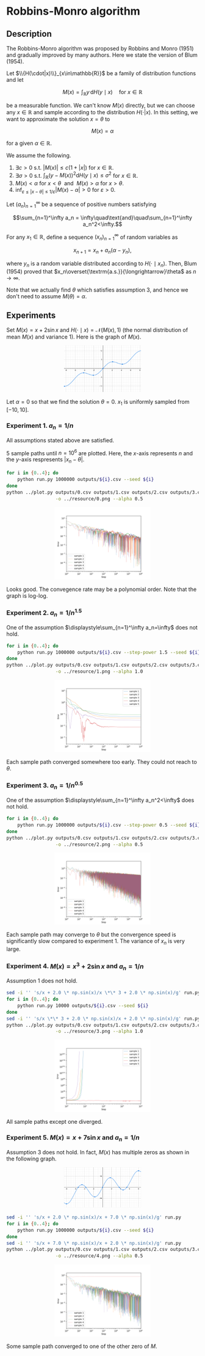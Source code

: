 # Robbins-Monro algorithm

## Description
The Robbins-Monro algorithm was proposed by Robbins and Monro (1951) and gradually improved by many authors. Here we state the version of Blum (1954).

Let $\\{H(\cdot|x)\\}_{x\in\mathbb{R}}$ be a family of distribution functions and let

```math
M(x) = \int_\mathbb{R}y\,\mathrm{d}H(y\mid x)\quad\text{for $x\in\mathbb{R}$}
```

be a measurable function. We can't know $M(x)$ directly, but we can choose any $x\in\mathbb{R}$ and sample according to the distribution $H(\cdot|x)$.
In this setting, we want to approximate the solution $x=\theta$ to

```math
M(x) = \alpha
```

for a given $\alpha\in\mathbb{R}$.

We assume the following.
1. $\exists c\gt 0$ s.t. $|M(x)|\le c(1+|x|)$ for $x\in\mathbb{R}$.
1. $\exists\sigma\gt 0$ s.t. $\displaystyle\int_\mathbb{R}(y-M(x))^2\mathrm{d}H(y\mid x)\le\sigma^2$ for $x\in\mathbb{R}$.
1. $M(x)\lt\alpha$ for $x\lt\theta$&nbsp;&nbsp;and&nbsp;&nbsp;$M(x)\gt\alpha$ for $x\gt\theta$.
1. $\displaystyle\inf_{\varepsilon\le|x-\theta|\le1/\varepsilon}|M(x)-\alpha|\gt 0$ for $\varepsilon>0$.

Let $(a_n)_{n=1}^\infty$ be a sequence of positive numbers satisfying

```math
\sum_{n=1}^\infty a_n = \infty\quad\text{and}\quad\sum_{n=1}^\infty a_n^2<\infty.
```

For any $x_1\in\mathbb{R}$, define a sequence $(x_n)_{n=1}^\infty$ of random variables as

```math
x_{n+1} = x_n + a_n(\alpha - y_n),
```

where $y_n$ is a random variable distributed according to $H(\cdot\mid x_n)$.
Then, Blum (1954) proved that $x_n\overset{\textrm{a.s.}}{\longrightarrow}\theta$ as $n\to\infty$.

Note that we actually find $\theta$ which satisfies assumption 3, and hence we don't need to assume $M(\theta)=\alpha$.

## Experiments
Set $M(x)=x+2\sin x$ and $H(\cdot\mid x)=\mathcal{N}(M(x),1)$ (the normal distribution of mean $M(x)$ and variance $1$). Here is the graph of $M(x)$.
<div align="center">
    <img src="../resource/M1.png" width="40%">
</div>

Let $\alpha=0$ so that we find the solution $\theta=0$. $x_1$ is uniformly sampled from $[-10,10]$.

### Experiment 1. $a_n=1/n$
All assumptions stated above are satisfied.

$5$ sample paths until $n=10^6$ are plotted. Here, the $x$-axis represents $n$ and the $y$-axis respresents $|x_n-\theta|$.
```bash
for i in {0..4}; do
    python run.py 1000000 outputs/${i}.csv --seed ${i}
done
python ../plot.py outputs/0.csv outputs/1.csv outputs/2.csv outputs/3.csv outputs/4.csv \
                  -o ../resource/0.png --alpha 0.5
```
<div align="center">
    <img src="../resource/0.png" width="50%">
</div>

Looks good. The convegence rate may be a polynomial order. Note that the graph is log-log.

### Experiment 2. $a_n=1/n^{1.5}$
One of the assumption $\displaystyle\sum_{n=1}^\infty a_n=\infty$ does not hold.

```bash
for i in {0..4}; do
    python run.py 1000000 outputs/${i}.csv --step-power 1.5 --seed ${i}
done
python ../plot.py outputs/0.csv outputs/1.csv outputs/2.csv outputs/3.csv outputs/4.csv \
                  -o ../resource/1.png --alpha 1.0
```
<div align="center">
    <img src="../resource/1.png" width="50%">
</div>

Each sample path converged somewhere too early. They could not reach to $\theta$.

### Experiment 3. $a_n=1/n^{0.5}$
One of the assumption $\displaystyle\sum_{n=1}^\infty a_n^2<\infty$ does not hold.

```bash
for i in {0..4}; do
    python run.py 1000000 outputs/${i}.csv --step-power 0.5 --seed ${i}
done
python ../plot.py outputs/0.csv outputs/1.csv outputs/2.csv outputs/3.csv outputs/4.csv \
                  -o ../resource/2.png --alpha 0.5
```
<div align="center">
    <img src="../resource/2.png" width="50%">
</div>

Each sample path may converge to $\theta$ but the convergence speed is significantly slow compared to experiment 1. The variance of $x_n$ is very large.

### Experiment 4. $M(x)=x^3+2\sin x$ and $a_n=1/n$
Assumption 1 does not hold.

```bash
sed -i '' 's/x + 2.0 \* np.sin(x)/x \*\* 3 + 2.0 \* np.sin(x)/g' run.py
for i in {0..4}; do
    python run.py 10000 outputs/${i}.csv --seed ${i}
done
sed -i '' 's/x \*\* 3 + 2.0 \* np.sin(x)/x + 2.0 \* np.sin(x)/g' run.py
python ../plot.py outputs/0.csv outputs/1.csv outputs/2.csv outputs/3.csv outputs/4.csv \
                  -o ../resource/3.png --alpha 1.0
```
<div align="center">
    <img src="../resource/3.png" width="50%">
</div>

All sample paths except one diverged.

### Experiment 5. $M(x)=x+7\sin x$ and $a_n=1/n$
Assumption 3 does not hold.
In fact, $M(x)$ has multiple zeros as shown in the following graph.
<div align="center">
    <img src="../resource/M2.png" width="40%">
</div>

```bash
sed -i '' 's/x + 2.0 \* np.sin(x)/x + 7.0 \* np.sin(x)/g' run.py
for i in {0..4}; do
    python run.py 1000000 outputs/${i}.csv --seed ${i}
done
sed -i '' 's/x + 7.0 \* np.sin(x)/x + 2.0 \* np.sin(x)/g' run.py
python ../plot.py outputs/0.csv outputs/1.csv outputs/2.csv outputs/3.csv outputs/4.csv \
                  -o ../resource/4.png --alpha 0.5
```
<div align="center">
    <img src="../resource/4.png" width="50%">
</div>

Some sample path converged to one of the other zero of $M$.
